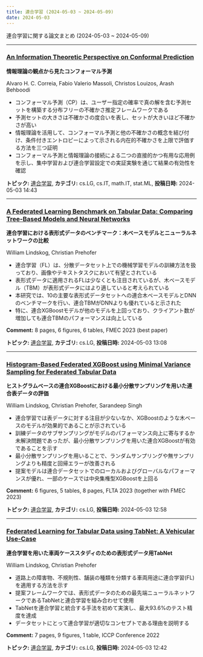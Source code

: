 ```yaml
---
title: 連合学習 (2024-05-03 ~ 2024-05-09)
date: 2024-05-03
---
```


連合学習に関する論文まとめ (2024-05-03 ~ 2024-05-09)


- - -

### [An Information Theoretic Perspective on Conformal Prediction](http://arxiv.org/abs/2405.02140)

**情報理論の観点から見たコンフォーマル予測**

Alvaro H. C. Correia, Fabio Valerio Massoli, Christos Louizos, Arash Behboodi

- コンフォーマル予測（CP）は、ユーザー指定の確率で真の解を含む予測セットを構築する分布フリーの不確かさ推定フレームワークである
- 予測セットの大きさは不確かさの度合いを表し、セットが大きいほど不確かさが高い
- 情報理論を活用して、コンフォーマル予測と他の不確かさの概念を結び付け、条件付きエントロピーによって示される内在的不確かさを上限で評価する方法を三つ証明
- コンフォーマル予測と情報理論の接続による二つの直接的かつ有用な応用例を示し、集中学習および連合学習設定での実証実験を通じて結果の有効性を確認



**トピック:** [連合学習](../../fl), **カテゴリ:** cs.LG, cs.IT, math.IT, stat.ML, **投稿日時:** 2024-05-03 14:43


- - -

### [A Federated Learning Benchmark on Tabular Data: Comparing Tree-Based Models and Neural Networks](http://arxiv.org/abs/2405.02074)

**連合学習における表形式データのベンチマーク：木ベースモデルとニューラルネットワークの比較**

William Lindskog, Christian Prehofer

- 連合学習（FL）は、分散データセット上での機械学習モデルの訓練方法を扱っており、画像やテキストタスクにおいて有望とされている
- 表形式データに適用されるFLは少なくとも注目されているが、木ベースモデル（TBM）が表形式データにはより適していると考えられている
- 本研究では、10の主要な表形式データセットへの連合木ベースモデルとDNNのベンチマークを行い、連合TBMがDNNよりも優れていると示された
- 特に、連合XGBoostモデルが他のモデルを上回っており、クライアント数が増加しても連合TBMのパフォーマンスは向上している

**Comment:** 8 pages, 6 figures, 6 tables, FMEC 2023 (best paper)

**トピック:** [連合学習](../../fl), **カテゴリ:** cs.LG, **投稿日時:** 2024-05-03 13:08


- - -

### [Histogram-Based Federated XGBoost using Minimal Variance Sampling for Federated Tabular Data](http://arxiv.org/abs/2405.02067)

**ヒストグラムベースの連合XGBoostにおける最小分散サンプリングを用いた連合表データの評価**

William Lindskog, Christian Prehofer, Sarandeep Singh

- 連合学習では表データに対する注目が少ないなか、XGBoostのような木ベースのモデルが効果的であることが示されている
- 訓練データのサブサンプリングがモデルのパフォーマンス向上に寄与するか未解決問題であったが、最小分散サンプリングを用いた連合XGBoostが有効であることを示す
- 最小分散サンプリングを用いることで、ランダムサンプリングや無サンプリングよりも精度と回帰エラーが改善される
- 提案モデルは連合データセットでのローカルおよびグローバルなパフォーマンスが優れ、一部のケースでは中央集権型XGBoostを上回る

**Comment:** 6 figures, 5 tables, 8 pages, FLTA 2023 (together with FMEC 2023)

**トピック:** [連合学習](../../fl), **カテゴリ:** cs.LG, **投稿日時:** 2024-05-03 12:58


- - -

### [Federated Learning for Tabular Data using TabNet: A Vehicular Use-Case](http://arxiv.org/abs/2405.02060)

**連合学習を用いた車両ケーススタディのための表形式データ用TabNet**

William Lindskog, Christian Prehofer

- 道路上の障害物、不規則性、舗装の種類を分類する車両用途に連合学習(FL)を適用する方法を示す
- 提案フレームワークでは、表形式データのための最先端ニューラルネットワークであるTabNetと連合学習を組み合わせて使用
- TabNetを連合学習と統合する手法を初めて実演し、最大93.6%のテスト精度を達成
- データセットにとって連合学習が適切なコンセプトである理由を説明する

**Comment:** 7 pages, 9 figures, 1 table, ICCP Conference 2022

**トピック:** [連合学習](../../fl), **カテゴリ:** cs.LG, **投稿日時:** 2024-05-03 12:42
